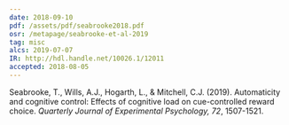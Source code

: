 ```yaml
---
date: 2018-09-10
pdf: /assets/pdf/seabrooke2018.pdf
osr: /metapage/seabrooke-et-al-2019
tag: misc
alcs: 2019-07-07
IR: http://hdl.handle.net/10026.1/12011
accepted: 2018-08-05
---
```


Seabrooke, T., Wills, A.J., Hogarth, L., & Mitchell, C.J. (2019). Automaticity and cognitive control: Effects of cognitive load on cue-controlled reward choice. _Quarterly Journal of Experimental Psychology, 72_, 1507-1521. 


